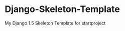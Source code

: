 Django-Skeleton-Template
========================

My Django 1.5 Skeleton Template for startproject 
